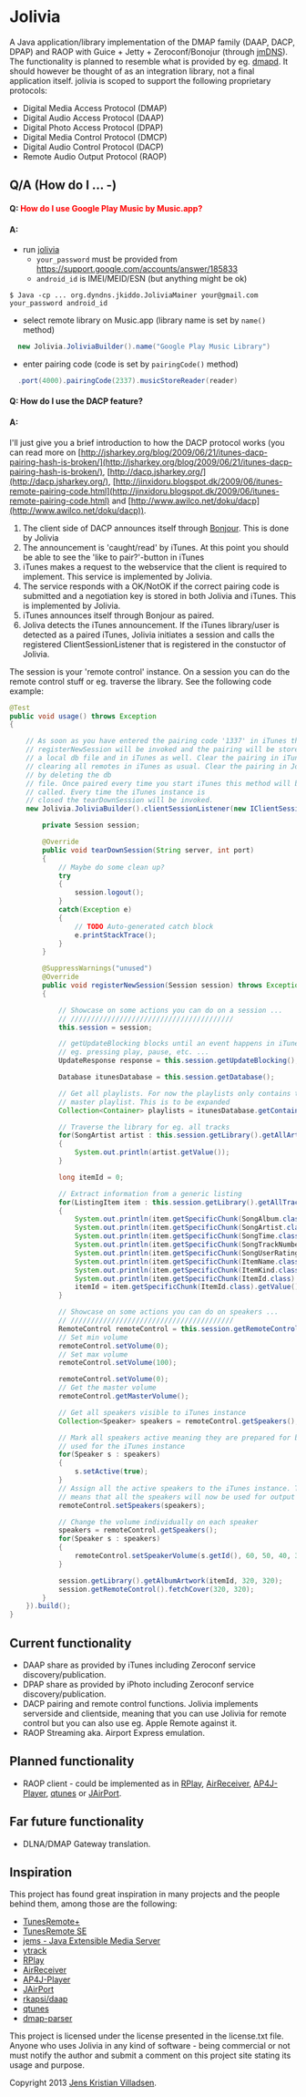 # Jolivia

A Java application/library implementation of the DMAP family (DAAP, DACP, DPAP) and RAOP with Guice + Jetty + Zeroconf/Bonojur (through [jmDNS](http://sourceforge.net/projects/jmdns/)). The functionality is planned to resemble what is provided by eg. [dmapd](http://www.flyn.org/projects/dmapd/index.html). It should however be thought of as an integration library, not a final application itself. jolivia is scoped to support the following proprietary protocols:

 - Digital Media Access Protocol (DMAP)
 - Digital Audio Access Protocol (DAAP)
 - Digital Photo Access Protocol (DPAP)
 - Digital Media Control Protocol (DMCP)
 - Digital Audio Control Protocol (DACP)
 - Remote Audio Output Protocol (RAOP)

## Q/A (How do I ... -)

#### Q: <span style="color:red">How do I use Google Play Music by Music.app?</apsn>
#### A:

 * run [jolivia](https://github.com/umjammer/jolivia/blob/develop/jolivia.example/src/main/java/org/dyndns/jkiddo/JoliviaMainer.java)
    * `your_password` must be provided from https://support.google.com/accounts/answer/185833
    * `android_id` is IMEI/MEID/ESN (but anything might be ok)
```
$ Java -cp ... org.dyndns.jkiddo.JoliviaMainer your@gmail.com your_password android_id
```

 * select remote library on Music.app (library name is set by `name()` method)
```Java
  new Jolivia.JoliviaBuilder().name("Google Play Music Library")
```

 * enter pairing code (code is set by `pairingCode()` method)
```Java
  .port(4000).pairingCode(2337).musicStoreReader(reader)
```

#### Q: How do I use the DACP feature?
#### A:
I'll just give you a brief introduction to how the DACP protocol works (you can read more on [http://jsharkey.org/blog/2009/06/21/itunes-dacp-pairing-hash-is-broken/](http://jsharkey.org/blog/2009/06/21/itunes-dacp-pairing-hash-is-broken/), [http://dacp.jsharkey.org/](http://dacp.jsharkey.org/), [http://jinxidoru.blogspot.dk/2009/06/itunes-remote-pairing-code.html](http://jinxidoru.blogspot.dk/2009/06/itunes-remote-pairing-code.html) and [http://www.awilco.net/doku/dacp](http://www.awilco.net/doku/dacp)).

1. The client side of DACP announces itself through [Bonjour](http://en.wikipedia.org/wiki/Bonjour_(software) ). This is done by Jolivia
2. The announcement is 'caught/read' by iTunes. At this point you should be able to see the 'like to pair?'-button in iTunes
3. iTunes makes a request to the webservice that the client is required to implement. This service is implemented by Jolivia.
4. The service responds with a OK/NotOK if the correct pairing code is submitted and a negotiation key is stored in both Jolivia and iTunes. This is implemented by Jolivia.
5. iTunes announces itself through Bonjour as paired.
6. Joliva detects the iTunes announcement. If the iTunes library/user is detected as a paired iTunes, Jolivia initiates a session and calls the registered ClientSessionListener that is registered in the constuctor of Jolivia.

The session is your 'remote control' instance. On a session you can do the remote control stuff or eg. traverse the library. See the following code example:

```Java
@Test
public void usage() throws Exception
{

	// As soon as you have entered the pairing code '1337' in iTunes the
	// registerNewSession will be invoked and the pairing will be stored in
	// a local db file and in iTunes as well. Clear the pairing in iTunes by
	// clearing all remotes in iTunes as usual. Clear the pairing in Jolivia
	// by deleting the db
	// file. Once paired every time you start iTunes this method will be
	// called. Every time the iTunes instance is
	// closed the tearDownSession will be invoked.
	new Jolivia.JoliviaBuilder().clientSessionListener(new IClientSessionListener() {

		private Session session;

		@Override
		public void tearDownSession(String server, int port)
		{
			// Maybe do some clean up?
			try
			{
				session.logout();
			}
			catch(Exception e)
			{
				// TODO Auto-generated catch block
				e.printStackTrace();
			}
		}

		@SuppressWarnings("unused")
		@Override
		public void registerNewSession(Session session) throws Exception
		{

			// Showcase on some actions you can do on a session ...
			// ////////////////////////////////////////
			this.session = session;

			// getUpdateBlocking blocks until an event happens in iTunes -
			// eg. pressing play, pause, etc. ...
			UpdateResponse response = this.session.getUpdateBlocking();

			Database itunesDatabase = this.session.getDatabase();

			// Get all playlists. For now the playlists only contains the
			// master playlist. This is to be expanded
			Collection<Container> playlists = itunesDatabase.getContainers();

			// Traverse the library for eg. all tracks
			for(SongArtist artist : this.session.getLibrary().getAllArtists().getBrowseArtistListing().getSongArtists())
			{
				System.out.println(artist.getValue());
			}

			long itemId = 0;

			// Extract information from a generic listing
			for(ListingItem item : this.session.getLibrary().getAllTracks().getListing().getListingItems())
			{
				System.out.println(item.getSpecificChunk(SongAlbum.class).getValue());
				System.out.println(item.getSpecificChunk(SongArtist.class).getValue());
				System.out.println(item.getSpecificChunk(SongTime.class).getValue());
				System.out.println(item.getSpecificChunk(SongTrackNumber.class).getValue());
				System.out.println(item.getSpecificChunk(SongUserRating.class).getValue());
				System.out.println(item.getSpecificChunk(ItemName.class).getValue());
				System.out.println(item.getSpecificChunk(ItemKind.class).getValue());
				System.out.println(item.getSpecificChunk(ItemId.class).getValue());
				itemId = item.getSpecificChunk(ItemId.class).getValue();
			}

			// Showcase on some actions you can do on speakers ...
			// ////////////////////////////////////////
			RemoteControl remoteControl = this.session.getRemoteControl();
			// Set min volume
			remoteControl.setVolume(0);
			// Set max volume
			remoteControl.setVolume(100);

			remoteControl.setVolume(0);
			// Get the master volume
			remoteControl.getMasterVolume();

			// Get all speakers visible to iTunes instance
			Collection<Speaker> speakers = remoteControl.getSpeakers();

			// Mark all speakers active meaning they are prepared for being
			// used for the iTunes instance
			for(Speaker s : speakers)
			{
				s.setActive(true);
			}
			// Assign all the active speakers to the iTunes instance. This
			// means that all the speakers will now be used for output
			remoteControl.setSpeakers(speakers);

			// Change the volume individually on each speaker
			speakers = remoteControl.getSpeakers();
			for(Speaker s : speakers)
			{
				remoteControl.setSpeakerVolume(s.getId(), 60, 50, 40, 30, 100);
			}

			session.getLibrary().getAlbumArtwork(itemId, 320, 320);
			session.getRemoteControl().fetchCover(320, 320);
		}
	}).build();
}
```

## Current functionality

 * DAAP share as provided by iTunes including Zeroconf service discovery/publication.
 * DPAP share as provided by iPhoto including Zeroconf service discovery/publication.
 * DACP pairing and remote control functions. Jolivia implements serverside and clientside, meaning that you can use Jolivia for remote control but you can also use eg. Apple Remote against it.
 * RAOP Streaming aka. Airport Express emulation.

## Planned functionality

 * RAOP client - could be implemented as in [RPlay](https://github.com/bencall/RPlay), [AirReceiver](https://github.com/fgp/AirReceiver), [AP4J-Player](https://github.com/carsonmcdonald/AP4J-Player), [qtunes](https://launchpad.net/qtunes) or [JAirPort](https://github.com/froks/JAirPort).

## Far future functionality
 * DLNA/DMAP Gateway translation.

## Inspiration
This project has found great inspiration in many projects and the people behind them, among those are the following:

 - [TunesRemote+](http://code.google.com/p/tunesremote-plus/)
 - [TunesRemote SE](http://code.google.com/p/tunesremote-se/)
 - [jems - Java Extensible Media Server](http://code.google.com/p/jems/)
 - [ytrack](http://code.google.com/p/ytrack/)
 - [RPlay](https://github.com/bencall/RPlay)
 - [AirReceiver](https://github.com/fgp/AirReceiver)
 - [AP4J-Player](https://github.com/carsonmcdonald/AP4J-Player)
 - [JAirPort](https://github.com/froks/JAirPort)
 - [rkapsi/daap](https://github.com/rkapsi/daap)
 - [qtunes](https://launchpad.net/qtunes)
 - [dmap-parser](https://github.com/mattstevens/dmap-parser)

This project is licensed under the license presented in the license.txt file. Anyone who uses Jolivia in any kind of software - being commercial or not must notify the author and submit a comment on this project site stating its usage and purpose.

Copyright 2013 [Jens Kristian Villadsen](http://www.genuswillehadus.net). 
